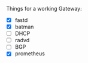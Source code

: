 Things for a working Gateway:

- [x] fastd
- [x] batman
- [ ] DHCP
- [ ] radvd
- [ ] BGP
- [x] prometheus
